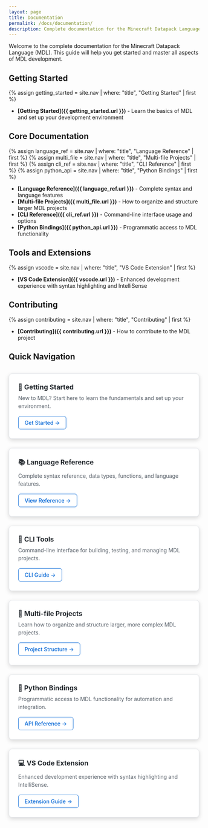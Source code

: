 ```yaml
---
layout: page
title: Documentation
permalink: /docs/documentation/
description: Complete documentation for the Minecraft Datapack Language (MDL)
---
```


Welcome to the complete documentation for the Minecraft Datapack Language (MDL). This guide will help you get started and master all aspects of MDL development.

## Getting Started

{% assign getting_started = site.nav | where: "title", "Getting Started" | first %}
- **[Getting Started]({{ getting_started.url }})** - Learn the basics of MDL and set up your development environment

## Core Documentation

{% assign language_ref = site.nav | where: "title", "Language Reference" | first %}
{% assign multi_file = site.nav | where: "title", "Multi-file Projects" | first %}
{% assign cli_ref = site.nav | where: "title", "CLI Reference" | first %}
{% assign python_api = site.nav | where: "title", "Python Bindings" | first %}

- **[Language Reference]({{ language_ref.url }})** - Complete syntax and language features
- **[Multi-file Projects]({{ multi_file.url }})** - How to organize and structure larger MDL projects
- **[CLI Reference]({{ cli_ref.url }})** - Command-line interface usage and options
- **[Python Bindings]({{ python_api.url }})** - Programmatic access to MDL functionality

## Tools and Extensions

{% assign vscode = site.nav | where: "title", "VS Code Extension" | first %}

- **[VS Code Extension]({{ vscode.url }})** - Enhanced development experience with syntax highlighting and IntelliSense

## Contributing

{% assign contributing = site.nav | where: "title", "Contributing" | first %}

- **[Contributing]({{ contributing.url }})** - How to contribute to the MDL project

## Quick Navigation

<div class="doc-grid">
  <div class="doc-card">
    <h3>🚀 Getting Started</h3>
    <p>New to MDL? Start here to learn the fundamentals and set up your environment.</p>
    <a href="{{ getting_started.url }}" class="doc-link">Get Started →</a>
  </div>
  
  <div class="doc-card">
    <h3>📚 Language Reference</h3>
    <p>Complete syntax reference, data types, functions, and language features.</p>
    <a href="{{ language_ref.url }}" class="doc-link">View Reference →</a>
  </div>
  
  <div class="doc-card">
    <h3>🔧 CLI Tools</h3>
    <p>Command-line interface for building, testing, and managing MDL projects.</p>
    <a href="{{ cli_ref.url }}" class="doc-link">CLI Guide →</a>
  </div>
  
  <div class="doc-card">
    <h3>📁 Multi-file Projects</h3>
    <p>Learn how to organize and structure larger, more complex MDL projects.</p>
    <a href="{{ multi_file.url }}" class="doc-link">Project Structure →</a>
  </div>
  
  <div class="doc-card">
    <h3>🐍 Python Bindings</h3>
    <p>Programmatic access to MDL functionality for automation and integration.</p>
    <a href="{{ python_api.url }}" class="doc-link">API Reference →</a>
  </div>
  
  <div class="doc-card">
    <h3>💻 VS Code Extension</h3>
    <p>Enhanced development experience with syntax highlighting and IntelliSense.</p>
    <a href="{{ vscode.url }}" class="doc-link">Extension Guide →</a>
  </div>
</div>

<style>
.doc-grid {
  display: grid;
  grid-template-columns: repeat(auto-fit, minmax(300px, 1fr));
  gap: 1.5rem;
  margin: 2rem 0;
}

.doc-card {
  background: #ffffff;
  border: 1px solid #e1e4e8;
  border-radius: 8px;
  padding: 1.5rem;
  box-shadow: 0 4px 12px rgba(0,0,0,0.15);
  transition: transform 0.2s, box-shadow 0.2s;
}

.doc-card:hover {
  transform: translateY(-2px);
  box-shadow: 0 6px 20px rgba(0,0,0,0.2);
}

.doc-card h3 {
  margin: 0 0 0.5rem 0;
  color: #24292e;
  font-size: 1.1rem;
}

.doc-card p {
  margin: 0 0 1rem 0;
  color: #586069;
  line-height: 1.5;
}

.doc-link {
  display: inline-block;
  color: #0366d6;
  text-decoration: none;
  font-weight: 500;
  padding: 0.5rem 1rem;
  border: 1px solid #0366d6;
  border-radius: 6px;
  transition: background-color 0.2s, color 0.2s;
}

.doc-link:hover {
  background: #0366d6;
  color: #ffffff;
  text-decoration: none;
}

@media (max-width: 768px) {
  .doc-grid {
    grid-template-columns: 1fr;
  }
}
</style>
